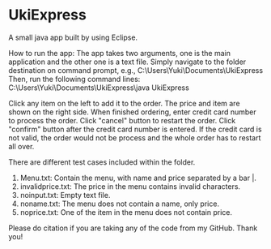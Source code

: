 # UkiExpress
A small java app built by using Eclipse.

How to run the app:
The app takes two arguments, one is the main application and the other one is a text file.
Simply navigate to the folder destination on command prompt, e.g., C:\Users\Yuki\Documents\UkiExpress
Then, run the following command lines:
C:\Users\Yuki\Documents\UkiExpress\java UkiExpress <text file name>

Click any item on the left to add it to the order. The price and item are shown on the right side.
When finished ordering, enter credit card number to process the order.
Click "cancel" button to restart the order.
Click "confirm" button after the credit card number is entered.
If the credit card is not valid, the order would not be process and the whole order has to restart all over.

There are different test cases included within the folder.
1) Menu.txt: Contain the menu, with name and price separated by a bar |.
2) invalidprice.txt: The price in the menu contains invalid characters.
3) noinput.txt: Empty text file.
4) noname.txt: The menu does not contain a name, only price.
5) noprice.txt: One of the item in the menu does not contain price.

Please do citation if you are taking any of the code from my GitHub. Thank you!

